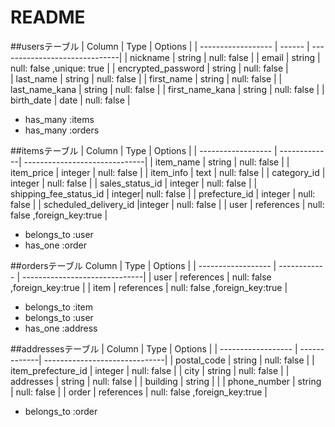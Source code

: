 # README
##usersテーブル
| Column             | Type   | Options                       |
| ------------------ | ------ | ------------------------------|
| nickname           | string | null: false                   |
| email              | string | null: false ,unique: true     |
| encrypted_password | string | null: false                   |  
| last_name          | string | null: false                   |
| first_name         | string | null: false                   |
| last_name_kana     | string | null: false                   |
| first_name_kana    | string | null: false                   |
| birth_date         | date   | null: false                   |

- has_many :items
- has_many :orders


##itemsテーブル
| Column             | Type         | Options                       |
| ------------------ | -------------| ------------------------------|
| item_name          | string       | null: false                   |
| item_price         | integer      | null: false                   |
| item_info          | text         | null: false                   |
| category_id   | integer      | null: false                   |
| sales_status_id | integer    | null: false                   |
| shipping_fee_status_id | integer| null: false                |
| prefecture_id | integer      | null: false               |
| scheduled_delivery_id |integer | null: false                 |
| user               | references   | null: false ,foreign_key:true |

- belongs_to :user
- has_one :order

##ordersテーブル
 Column              | Type         | Options                       |
| ------------------ | ------------ | ------------------------------|
| user               | references   | null: false ,foreign_key:true |
| item               | references   | null: false ,foreign_key:true |

- belongs_to :item
- belongs_to :user
- has_one :address


##addressesテーブル
| Column             | Type         | Options                       |
| ------------------ | -------------| ------------------------------|
| postal_code        | string       | null: false                   |
| item_prefecture_id | integer      | null: false                   |
| city               | string       | null: false                   |
| addresses          | string       | null: false                   |
| building           | string       |                               |
| phone_number       | string       | null: false                   |
| order              | references   | null: false ,foreign_key:true |

- belongs_to :order
